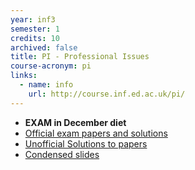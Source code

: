 ```yaml
---
year: inf3
semester: 1
credits: 10
archived: false
title: PI - Professional Issues
course-acronym: pi
links:
  - name: info
    url: http://course.inf.ed.ac.uk/pi/
---
```


- **EXAM in December diet**
- [Official exam papers and solutions](https://drive.google.com/folderview?id=0B2AAOQQZ_8Bxb0F0dkwyTFpZM2M&usp=sharing)
- [Unofficial Solutions to papers](http://drive.google.com/folderview?id=0B3eMvkJRyheBakdlWXdSNk9UQm8&usp=sharing)
- [Condensed slides](https://docs.google.com/file/d/0B2AAOQQZ_8Bxb3VNbi00S3JYems/edit?usp=sharing)
